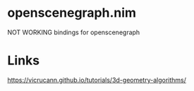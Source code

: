 # openscenegraph.nim
NOT WORKING bindings for openscenegraph

# Links
https://vicrucann.github.io/tutorials/3d-geometry-algorithms/

